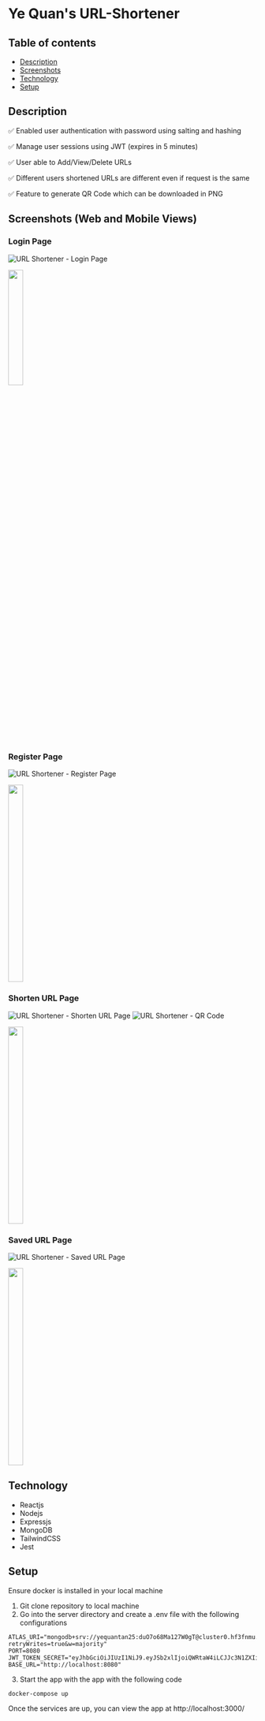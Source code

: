 # Ye Quan's URL-Shortener

## Table of contents

- [Description](#description)
- [Screenshots](#screenshots)
- [Technology](#technology)
- [Setup](#setup)

## Description
<p>✅ Enabled user authentication with password using salting and hashing</p>
<p>✅ Manage user sessions using JWT (expires in 5 minutes)</p>
<p>✅ User able to Add/View/Delete URLs</p>
<p>✅ Different users shortened URLs are different even if request is the same</p>
<p>✅ Feature to generate QR Code which can be downloaded in PNG</p>

## Screenshots (Web and Mobile Views)

### Login Page
![URL Shortener - Login Page](https://i.imgur.com/1i9nSdC.jpg)
<p>
    <img src="https://i.imgur.com/8YOtwm5.jpg" width="24.5%">
</p>

### Register Page
![URL Shortener - Register Page](https://i.imgur.com/1AUiIVz.jpg)
<p>
    <img src="https://i.imgur.com/ItgFC5k.jpg" width="24.5%" height="400px">
</p>

### Shorten URL Page
![URL Shortener - Shorten URL Page](https://i.imgur.com/zH04M04.jpg)
![URL Shortener - QR Code](https://i.imgur.com/jDDSE0v.jpg)
<p>
    <img src="https://i.imgur.com/OXmKElJ.jpg" width="24.5%" height="400px">
</p>

### Saved URL Page
![URL Shortener - Saved URL Page](https://i.imgur.com/xa7NUsr.jpg)
<p>
    <img src="https://i.imgur.com/Q2xAuwH.jpg" width="24.5%" height="400px">
</p>

## Technology

- Reactjs
- Nodejs
- Expressjs
- MongoDB
- TailwindCSS
- Jest

## Setup

Ensure docker is installed in your local machine

1. Git clone repository to local machine
2. Go into the server directory and create a .env file with the following configurations

```
ATLAS_URI="mongodb+srv://yequantan25:duO7o68Ma127W0gT@cluster0.hf3fnmu.mongodb.net/url?retryWrites=true&w=majority"
PORT=8080
JWT_TOKEN_SECRET="eyJhbGciOiJIUzI1NiJ9.eyJSb2xlIjoiQWRtaW4iLCJJc3N1ZXIiOiJJc3N1ZXIiLCJVc2VybmFtZSI6IkphdmFJblVzZSIsImV4cCI6MTY5MTIwOTk0NCwiaWF0IjoxNjkxMjA5OTQ0fQ.DXWo3VnxVVewuW38vCNwzyYXdjYeAlnbS7JKDJL2ajw"
BASE_URL="http://localhost:8080"
```

3. Start the app with the app with the following code
```
docker-compose up
```

Once the services are up, you can view the app at http://localhost:3000/
